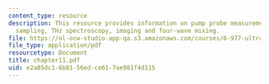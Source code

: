 ```yaml
---
content_type: resource
description: This resource provides information on pump probe measurements, electro-optic
  sampling, THz spectroscopy, imaging and four-wave mixing.
file: https://ol-ocw-studio-app-qa.s3.amazonaws.com/courses/6-977-ultrafast-optics-spring-2005/e2a85dc16b8156edce617ae981f4d115_chapter11.pdf
file_type: application/pdf
resourcetype: Document
title: chapter11.pdf
uid: e2a85dc1-6b81-56ed-ce61-7ae981f4d115
---
```

